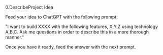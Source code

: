 0.DescribeProject Idea

Feed your idea to ChatGPT with the following prompt:

"I want to build XXXX with the following features, X,Y,Z using technology A,B,C. Ask me questions in order to describe this in a more thorough manner."

Once you have it ready, feed the answer with the next prompt.